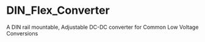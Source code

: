 # DIN_Flex_Converter
A DIN rail mountable, Adjustable DC-DC converter for Common Low Voltage Conversions

